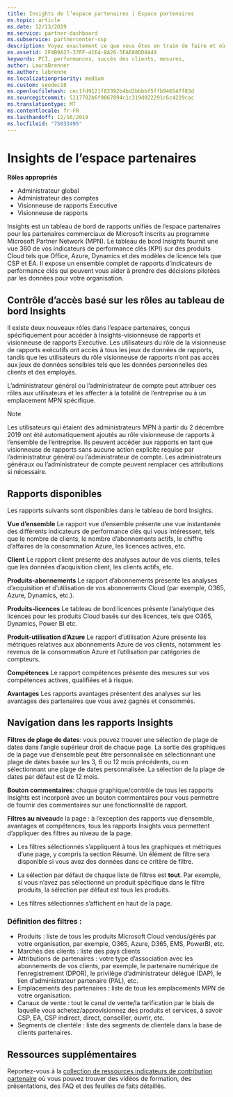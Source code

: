 ```yaml
---
title: Insights de l’espace partenaires | Espace partenaires
ms.topic: article
ms.date: 12/13/2019
ms.service: partner-dashboard
ms.subservice: partnercenter-csp
description: Voyez exactement ce que vous êtes en train de faire et où vous pouvez améliorer les ventes et le déploiement, ainsi que le développement client
ms.assetid: 2F4B9A27-37FF-41E4-8A26-5EAE88DD8A49
keywords: PCI, performances, succès des clients, mesures,
author: LauraBrenner
ms.author: labrenne
ms.localizationpriority: medium
ms.custom: seodec18
ms.openlocfilehash: cec1fd9121f82392b4bd2bbbbf5ffb946547f83d
ms.sourcegitcommit: 5117782b6f9067894c1c319d022291c6c4219cac
ms.translationtype: MT
ms.contentlocale: fr-FR
ms.lasthandoff: 12/16/2019
ms.locfileid: "75033495"
---
```

# <a name="partner-center-insights"></a>Insights de l’espace partenaires

**Rôles appropriés**
- Administrateur global
- Administrateur des comptes
- Visionneuse de rapports Executive
- Visionneuse de rapports

Insights est un tableau de bord de rapports unifiés de l’espace partenaires pour les partenaires commerciaux de Microsoft inscrits au programme Microsoft Partner Network (MPN). Le tableau de bord Insights fournit une vue 360 de vos indicateurs de performance clés (KPI) sur des produits Cloud tels que Office, Azure, Dynamics et des modèles de licence tels que CSP et EA. Il expose un ensemble complet de rapports d’indicateurs de performance clés qui peuvent vous aider à prendre des décisions pilotées par les données pour votre organisation. 

## <a name="roles-based-access-control-to-the-insights-dashboard"></a>Contrôle d’accès basé sur les rôles au tableau de bord Insights

Il existe deux nouveaux rôles dans l’espace partenaires, conçus spécifiquement pour accéder à Insights-visionneuse de rapports et visionneuse de rapports Executive.  Les utilisateurs du rôle de la visionneuse de rapports exécutifs ont accès à tous les jeux de données de rapports, tandis que les utilisateurs du rôle visionneuse de rapports n’ont pas accès aux jeux de données sensibles tels que les données personnelles des clients et des employés. 

L’administrateur général ou l’administrateur de compte peut attribuer ces rôles aux utilisateurs et les affecter à la totalité de l’entreprise ou à un emplacement MPN spécifique.  

>[!Note] 
>Les utilisateurs qui étaient des administrateurs MPN à partir du 2 décembre 2019 ont été automatiquement ajoutés au rôle visionneuse de rapports à l’ensemble de l’entreprise. Ils peuvent accéder aux rapports en tant que visionneuse de rapports sans aucune action explicite requise par l’administrateur général ou l’administrateur de compte. Les administrateurs généraux ou l’administrateur de compte peuvent remplacer ces attributions si nécessaire. 

## <a name="reports-available"></a>Rapports disponibles

Les rapports suivants sont disponibles dans le tableau de bord Insights.

**Vue d’ensemble**    Le rapport vue d’ensemble présente une vue instantanée des différents indicateurs de performance clés qui vous intéressent, tels que le nombre de clients, le nombre d’abonnements actifs, le chiffre d’affaires de la consommation Azure, les licences actives, etc.

**Client** Le rapport client présente des analyses autour de vos clients, telles que les données d’acquisition client, les clients actifs, etc. 

**Produits-abonnements**     Le rapport d’abonnements présente les analyses d’acquisition et d’utilisation de vos abonnements Cloud (par exemple, O365, Azure, Dynamics, etc.). 

**Produits-licences**   Le tableau de bord licences présente l’analytique des licences pour les produits Cloud basés sur des licences, tels que O365, Dynamics, Power BI etc.

**Produit-utilisation d’Azure**   Le rapport d’utilisation Azure présente les métriques relatives aux abonnements Azure de vos clients, notamment les revenus de la consommation Azure et l’utilisation par catégories de compteurs.

**Compétences**    Le rapport compétences présente des mesures sur vos compétences actives, qualifiées et à risque.

**Avantages**    Les rapports avantages présentent des analyses sur les avantages des partenaires que vous avez gagnés et consommés.

## <a name="navigating-the-insights-reports"></a>Navigation dans les rapports Insights 


**Filtres de plage de dates**: vous pouvez trouver une sélection de plage de dates dans l’angle supérieur droit de chaque page. La sortie des graphiques de la page vue d’ensemble peut être personnalisée en sélectionnant une plage de dates basée sur les 3, 6 ou 12 mois précédents, ou en sélectionnant une plage de dates personnalisée. La sélection de la plage de dates par défaut est de 12 mois. 


**Bouton commentaires**: chaque graphique/contrôle de tous les rapports Insights est incorporé avec un bouton commentaires pour vous permettre de fournir des commentaires sur une fonctionnalité de rapport. 

 
**Filtres au niveau**de la page : à l’exception des rapports vue d’ensemble, avantages et compétences, tous les rapports Insights vous permettent d’appliquer des filtres au niveau de la page. 

- Les filtres sélectionnés s’appliquent à tous les graphiques et métriques d’une page, y compris la section Résumé. Un élément de filtre sera disponible si vous avez des données dans ce critère de filtre. 

- La sélection par défaut de chaque liste de filtres est **tout**. Par exemple, si vous n’avez pas sélectionné un produit spécifique dans le filtre produits, la sélection par défaut est tous les produits.

- Les filtres sélectionnés s’affichent en haut de la page. 

 ### <a name="filters-definition"></a>Définition des filtres :

- Produits : liste de tous les produits Microsoft Cloud vendus/gérés par votre organisation, par exemple, O365, Azure, D365, EMS, PowerBI, etc.
- Marchés des clients : liste des pays clients
- Attributions de partenaires : votre type d’association avec les abonnements de vos clients, par exemple, le partenaire numérique de l’enregistrement (DPOR), le privilège d’administrateur délégué (DAP), le lien d’administrateur partenaire (PAL), etc. 
- Emplacements des partenaires : liste de tous les emplacements MPN de votre organisation. 
- Canaux de vente : tout le canal de vente/la tarification par le biais de laquelle vous achetez/approvisionnez des produits et services, à savoir CSP, EA, CSP indirect, direct, conseiller, ouvrir, etc.
- Segments de clientèle : liste des segments de clientèle dans la base de clients partenaires.



## <a name="additional-resources"></a>Ressources supplémentaires

Reportez-vous à la [collection de ressources indicateurs de contribution partenaire](https://partner.microsoft.com/asset/collection/pci-learn#/) où vous pouvez trouver des vidéos de formation, des présentations, des FAQ et des feuilles de faits détaillés. 




